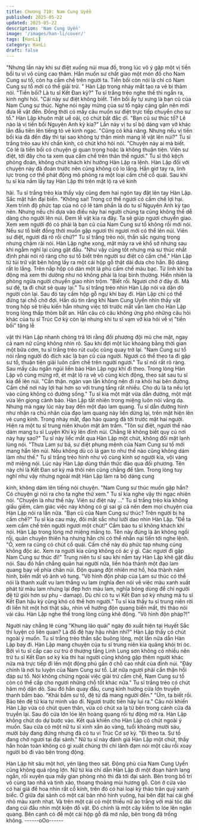 ```yaml
---
title: Chương 710: Nam Cung Uyển
published: 2025-05-22
updated: 2025-05-22
description: 'Nam Cung Uyển'
image: '/images/han-li/cover/'
tags: [HanLi]
category: HanLi
draft: false
---
```


"Nhưng lần này khi sư điệt xuống núi mua đồ, trong lúc vô ý gặp
một vị tiền bối tu vi vô cùng cao thâm. Hắn muốn sư chất giao một
món đồ cho Nam Cung sư tổ, còn hạ cấm chế trên người ta. Tiền
bối còn nói là chỉ có Nam Cung sư tổ mới có thể giải trừ. " Hàn
Lập trong nháy mắt tạo ra vẻ bi thảm nói.
"Tiền bối? Là tu sĩ Kết Đan kỳ?" Tu sĩ trắng trẻo nghe thế thì ngẩn
ra, kinh nghi hỏi.
"Cái này sư điệt không biết. Tiền bối ấy tự xưng là bạn cũ của
Nam Cung sư thúc. Nghe nói ngày mừng của sư tổ ngày càng
gần nên mới đưa lễ vật đến. Đồng thời có mấy câu muốn sư điệt
trực tiếp chuyển cho sư tổ." Hàn Lập khuôn mặt uể oải, có chút
bất đắc dĩ.
"Bạn cũ sư thúc tổ? Lẽ nào là vị tiền bối Nguyên Anh kỳ kia?" Lần
này vị tu sĩ bộ dáng vạm vỡ khác lần đầu tiên lên tiếng tỏ vẻ kinh
ngạc.
"Cũng có khả năng. Nhưng nếu vị tiền bối kia đã đến đây thì tại
sao không tự thân mình mang lễ vật lên núi?" Tu sĩ trắng trẻo sau
khi chấn kinh, có chút khó hỏi nói.
"Chuyện này ai mà biết. Có lẽ là tiền bối có chuyện gì quan trọng
hoặc là không thuận tiện. Viên sư điệt, tới đây cho ta xem qua
cấm chế trên thân thể ngươi." Tu sĩ thô kệch phỏng đoán, không
chút khách khí hướng Hàn Lập ra lệnh.
Hàn Lập đối với chuyện này đã đoán trước nên cũng không có lo
lắng. Hắn giơ tay ra, linh lực trong cơ thể phát động mô phỏng ra
một loại cấm chế cổ quái.
Sau khi tu sĩ kia nắm lấy tay Hàn Lập thì trên mặt lộ ra vẻ kinh

hãi.
Tu sĩ trắng trẻo kia thấy vậy cũng đem hai ngón tay đặt lên tay
Hàn Lập. Sắc mặt hắn đại biến.
"Không sai! Trong cơ thể ngươi có cấm chế lợi hại. Xem trình độ
phức tạp của nó có lẽ tám phần là do tu sĩ Nguyên Anh kỳ tạo
nên. Nhưng nếu chỉ dựa vào điều này hai người chúng ta cũng
không thể dễ dàng cho người lên núi. Đem lễ vật kia ra đây. Ta sẽ
giúp ngươi chuyển giao. Xem xem người đó có phải là bạn cũ của
Nam Cung sư tổ không rồi mới nói. Nếu sư tổ biết đồng thời muốn
gặp ngươi thì ngươi mới có thể lên núi. Viên sư điệt, ngươi đã rõ
rồi chứ?" Tu sĩ trắng trẻo nói, thần sắc ngưng trọng nhưng chậm
rãi nói.
Hàn Lập nghe xong, mặt mày ra vẻ khổ sở nhưng sau khi ngẫm
nghĩ lại cũng gật đầu.
"Như vậy cũng tốt nhưng mà sư thúc nhất định phải nói rõ ràng
cho sư tổ biết trên người sư điệt có cấm chế." Hàn Lập từ túi trữ
vật bên hông lấy ra một cái hộp gỗ thật dài đưa cho hắn. Bộ dáng
rất lo lắng.
Trên nắp hộp có dán một lá phù cấm chế màu bạc. Từ linh khí ba
động mà xem thì dường như nó không phải là loại bình thường.
Hiển nhiên là phòng ngừa người chuyển giao nhìn trộm.
"Biết rồi. Ngươi chờ ở đây đi. Mã sư đệ, ta đi chút sẽ quay lại." Tu
sĩ trắng trẻo nhìn Hàn Lập nói và dặn dò người còn lại. Sau đó tay
cầm hộp gỗ ngự khí bay đi.
Hàn Lập chỉ có thể đứng tại chỗ chờ đợi.
Hắn dù tin rằng khi Nam Cung Uyển nhìn thấy vật trong hộp sẽ
triệu kiến hắn nhưng việc tới trước mắt vẫn làm cho Hàn Lập
trong lòng thấp thỏm bất an.
Hắn câu có câu không ứng phó những câu hỏi khác của tu sĩ Trúc
Cơ kỳ còn lại nhưng khi tu sĩ vạm vỡ kia hỏi về vị "tiền bối" tặng lễ

vật thì Hàn Lập nhanh chóng trả lời rằng đối phương đội mũ che
mặt, ngay cả nam nữ cũng không nhìn rõ.
Sau khi đợi một lúc khoảng bằng thời gian một bữa cơm, tu sĩ
trắng trẻo rút cuộc cũng quay trở lại.
"Nam Cung sư tổ nói rằng người đó đích xác là bạn cũ của người.
Ngươi có thể theo ta đi gặp sư tổ, thuận tiện giải luôn cấm chế
trên người ngươi." Tu sĩ nói rất rõ ràng. Sau mấy câu ngắn ngủi
liền bảo Hàn Lập ngự khí đi theo.
Trong lòng Hàn Lập vô cùng mừng rỡ, ét mặt lộ ra vẻ vô cùng
kích động, theo sát sau tu sĩ kia để lên núi.
"Cẩn thận. ngàn vạn lần không nên đi ra khỏi hai bên đường.
Cấm chế nơi này lợi hại hơn so với trung tầng rất nhiều. Cho dù là
ta nếu lọt vào cũng không có đường sống." Tu sĩ kia một mặt vừa
dẫn đường, một mặt vừa lên giọng cảnh báo.
Hàn Lập tất nhiên trong miệng luôn nói vâng dạ.
Nhưng mà ngay lúc này bay đến một đạo lam quang. Tu sĩ dẫn
đường hình như nhận ra chủ nhân của đạo lam quang này liền
dừng lại, trên mặt hiện lên vẻ cung kính.
Trong nháy mắt, đạo hào quang đã tới trước mặt hai người. Hiện
ra một tu sĩ trung niên khuôn mặt âm trầm.
"Tôn sư điệt, ngươi thế nào dám mang tu sĩ Luyện Khí kỳ lên đỉnh
núi. Chẳng lẽ không biết quy củ nơi này hay sao?" Tu sĩ này liếc
mắt qua Hàn Lập một chút, không đổi mặt lạnh lùng nói.
"Thưa Lam sư bá, sư điệt phụng mệnh của Nam Cung sư tổ mới
mang hắn lên núi. Nếu không dù có lá gan to như thế nào cũng
không dám làm như thế." Tu sĩ trắng trẻo hình như vô cùng kính
sợ người kia, vội vàng mở miệng nói.
Lúc này Hàn Lập dùng thần thức đảo qua đối phương. Tên này
chỉ là Kết Đan sơ kỳ mà thôi nên cũng chẳng để tâm. Trong lòng
tuy nghĩ như vậy nhưng ngoài mặt Hàn Lập làm ra bộ dáng cung

kính, không dám lên tiếng nói chuyện.
"Nam Cung sư thúc muốn gặp hắn? Có chuyện gì nói ra cho ta
nghe thử xem." Tu sĩ kia nghe vậy thì ngạc nhiên nói.
"Chuyện là như thế này. Viên sư điệt này …" Tu sĩ trắng trẻo kia
không giấu giếm, cảm giác việc này không có gì sai gì cả nên
đem mọi chuyện của Hàn Lập nói ra lần nữa.
"Bạn cũ của Nam Cung sư thúc? Trên người bị hạ cấm chế?" Tu
sĩ kia cau mày, đôi mắt sắc như lưỡi dao nhìn Hàn Lập.
"Để ta xem cấm chế trên người ngươi một chút!" Cẩm bào tu sĩ
không khách khí nói.
Hàn Lập trong lòng mở miệng mắng to. Tên này đúng là ăn không
ngồi rồi, quản chuyện thiên hạ nhưng hắn chỉ có thể nhẫn nại tiến
tới nghe lệnh.
"Ồ, xem ra cũng có chút cổ quái. Cấm chế này dù phức tạp nhưng
cũng không độc ác. Xem ra người kia cũng không có ác ý gì. Các
ngươi đi gặp Nam Cung sư thúc đi!" Trung niên tu sĩ sau khi nắm
tay Hàn Lập khẽ gật đầu nói.
Sau đó hắn chẳng quản hai người nữa, liền hóa thành một đạo
lam quang bay về phía chân núi. Độn quang đột nhiên mơ hồ,
hóa thành năm hình, biến mất vô ảnh vô tung.
"Vô hình độn pháp của Lam sư thúc có thể nói là thanh xuất vu
lam thắng vu lam (nghĩa đen nói về việc màu xanh xuất phát từ
màu lam nhưng lại đẹp hơn màu lam, nghĩa bóng dùng để chỉ
người đệ tử giỏi hơn sư phụ - damap). Dù chỉ có tu vi Kết Đan sơ
kỳ nhưng mà tu sĩ Kết Đan hậu kỳ cũng khó có thể hơn người." Tu
sĩ kia thấy tu sĩ trung niên rời đi liền hít một hơi thật sâu, nhìn về
hướng độn quang biến mất, thì thào nói vài câu.
Hàn Lập nghe thế trong lòng cũng khẽ động.
"Vô hình độn pháp?!"

Người này chẳng lẽ cùng "Khung lão quái" ngày đó xuất hiện tại
Huyết Sắc thí luyện có liên quan? Là đồ đệ hay hậu nhân nhỉ?"
Hàn Lập thấy có chút ngoài ý muốn.
Tu sĩ trắng trẻo thần sắc buông lỏng, một lần nữa dẫn Hàn Lập
bay đi.
Hàn Lập mang chuyện của tu sĩ trung niên kia quăng khỏi trí óc.
Bởi vì tu sĩ cấp cao cư trú ở thượng tầng Linh Lung sơn không có
nhiều nên trừ tu sĩ Kết Đan sơ kỳ kia thì hai người cũng không gặp
thêm người khác nữa mà trực tiếp đi lên một động phủ gần ở chỗ
cao nhất của đỉnh núi.
"Đây chính là nơi tu luyện của Nam Cung sư tổ. Lát nữa ngươi
phải cẩn thận hồi đáp sư tổ. Nói không chừng ngoài việc giải trừ
cấm chế, Nam Cung sư tổ còn có thể cấp cho ngươi những chỗ
tốt khác nữa." Tu sĩ trắng trẻo có chút hâm mộ dặn dò.
Sau đó hắn quay đầu, cung kính hướng cửa lớn truyền thanh bẩm
báo.
"Khải bẩm sư tổ, đệ tử đã mang người đến."
"Ừm, ta biết rồi. Bảo tên đệ tử kia tự mình vào đi. Ngươi trước
tiên hãy lui ra." Câu nói khiến Hàn Lập vừa có chút quen thân,
vừa có chút xa lạ từ bên trong cánh cửa đá truyền lại. Sau đó cửa
lớn lóe lên hoàng quang rồi tự động mở ra.
Hàn Lập không chút do dự bước vào.
Kết quả khiến cho Hàn Lập có chút ngoài ý muốn. Sau cửa có
một nữ tu sĩ xinh xắn áo vàng, tuổi khoảng mười sáu, mười bảy
đang đứng nhưng đã có tu vi Trúc Cơ sơ kỳ.
"Đi theo ta. Sư tổ đang chờ ngươi tại đại sảnh." Nữ tu sĩ này đánh
giá Hàn Lập một chút, thấy hắn hoàn toàn không có gì xuất chúng
thì chỉ lãnh đạm nói một câu rồi xoay người bỏ đi vào bên trong
động.

Hàn Lập hít sâu một hơi, yên lặng theo sát.
Động phủ của Nam Cung Uyển cũng không quá rộng lớn. Nữ tử
kia chỉ dẫn Hàn Lập đi một đoạn hành lang ngắn, rồi xuyên qua
mấy gian phòng nhỏ thì đã tới đại sảnh.
Bên trong bố trí vô cùng tao nhã và tinh xảo, thoang thoảng mùi
hương gỗ. Còn ở cửa vào có hai giá để hoa nhìn rất cổ kính, trên
đó có hai loại kỳ thảo trân quý xanh biếc.
Ở giữa đại sảnh có một cái bàn nhỏ hình vuông, hai bên đặt hai
cái ghế nhỏ màu xanh nhạt.
Và trên một cái có một thiếu nữ áo trắng với mái tóc dài đang cúi
đầu nhìn một kiện đồ vật. Đó chính là một cây kiếm to lóe lên
ngân quang.
Bên cạnh có để một cái hộp gỗ đã mở nắp, bên trong đã trống
không.
------oOo------
